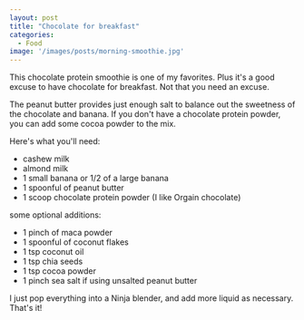 ```yaml
---
layout: post
title: "Chocolate for breakfast"
categories:
  - Food
image: '/images/posts/morning-smoothie.jpg'
---
```


This chocolate protein smoothie is one of my favorites. Plus it's a good excuse to have chocolate for breakfast. Not that you need an excuse.

The peanut butter provides just enough salt to balance out the sweetness of the chocolate and banana. If you don't have a chocolate protein powder, you can add some cocoa powder to the mix.

Here's what you'll need:

* cashew milk
* almond milk
* 1 small banana or 1/2 of a large banana
* 1 spoonful of peanut butter
* 1 scoop chocolate protein powder (I like Orgain chocolate)

some optional additions:

* 1 pinch of maca powder
* 1 spoonful of coconut flakes
* 1 tsp coconut oil
* 1 tsp chia seeds
* 1 tsp cocoa powder
* 1 pinch sea salt if using unsalted peanut butter

I just pop everything into a Ninja blender, and add more liquid as necessary. That's it!